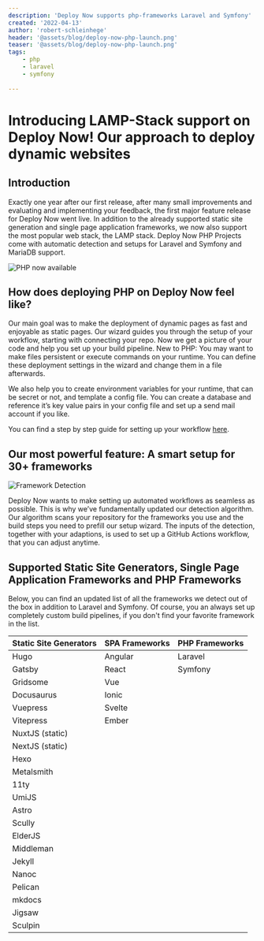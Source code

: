 ```yaml
---
description: 'Deploy Now supports php-frameworks Laravel and Symfony'
created: '2022-04-13'
author: 'robert-schleinhege'
header: '@assets/blog/deploy-now-php-launch.png'
teaser: '@assets/blog/deploy-now-php-launch.png'
tags:
    - php
    - laravel
    - symfony
    
---
```


# Introducing LAMP-Stack support on Deploy Now! Our approach to deploy dynamic websites

## Introduction

Exactly one year after our first release, after many small improvements and evaluating and implementing your feedback, the first major feature release for Deploy Now went live. In addition to the already supported static site generation and single page application frameworks, we now also support the most popular web stack, the LAMP stack. Deploy Now PHP Projects come with automatic detection and setups for Laravel and Symfony and MariaDB support.

![PHP now available](/phpmenu3.gif)

## How does deploying PHP on Deploy Now feel like?

Our main goal was to make the deployment of dynamic pages as fast and enjoyable as static pages. Our wizard guides you through the setup of your workflow, starting with connecting your repo. Now we get a picture of your code and help you set up your build pipeline. New to PHP: You may want to make files persistent or execute commands on your runtime. You can define these deployment settings in the wizard and change them in a file afterwards.

We also help you to create environment variables for your runtime, that can be secret or not, and template a config file. You can create a database and reference it’s key value pairs in your config file and set up a send mail account if you like.

You can find a step by step guide for setting up your workflow [here](/docs/from-repo/). 

## Our most powerful feature: A smart setup for 30+ frameworks

![Framework Detection](/detection.gif)

Deploy Now wants to make setting up automated workflows as seamless as possible. This is why we’ve fundamentally updated our detection algorithm. Our  algorithm scans your repository for the frameworks you use and the build steps you need to prefill our setup wizard. The inputs of the detection, together with your adaptions, is used to set up a GitHub Actions workflow, that you can adjust anytime.

## Supported Static Site Generators, Single Page Application Frameworks and PHP Frameworks

Below, you can find an updated list of all the frameworks we detect out of the box in addition to Laravel and Symfony. Of course, you an always set up completely custom build pipelines, if you don't find your favorite framework in the list.

| Static Site Generators | SPA Frameworks | PHP Frameworks  |
| :------------- |:-------------| :-----|
| Hugo | Angular | Laravel |
| Gatsby | React | Symfony |        
| Gridsome | Vue |
| Docusaurus | Ionic |
| Vuepress | Svelte |
| Vitepress | Ember |
| NuxtJS (static) |
| NextJS (static) |
| Hexo |
| Metalsmith |
| 11ty | 
| UmiJS |
| Astro | 
| Scully | 
| ElderJS |
| Middleman | 
| Jekyll |
| Nanoc |
| Pelican |
| mkdocs |
| Jigsaw | 
| Sculpin |










